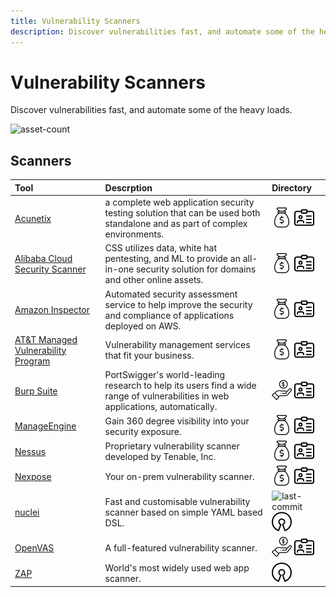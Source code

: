 ```yaml
---
title: Vulnerability Scanners
description: Discover vulnerabilities fast, and automate some of the heavy loads.
---
```


# Vulnerability Scanners

Discover vulnerabilities fast, and automate some of the heavy loads.

![asset-count](https://img.shields.io/badge/Tools%20%26%20Resources%20Available-11-A65F5F?style=for-the-badge)

## Scanners

| Tool | Descrption | Directory |
| :--- | :--- | :--- |
| [Acunetix](https://www.acunetix.com/vulnerability-scanner/) | a complete web application security testing solution that can be used both standalone and as part of complex environments. | ![paid-product](../../assets/img/icons/payment.png) ![register-profile](../../assets/img/icons/registration.png) |
| [Alibaba Cloud Security Scanner](https://www.alibabacloud.com/product/avds) | CSS utilizes data, white hat pentesting, and ML to provide an all-in-one security solution for domains and other online assets. | ![paid-product](../../assets/img/icons/payment.png) ![register-profile](../../assets/img/icons/registration.png) |
| [Amazon Inspector](https://aws.amazon.com/inspector/pricing/) | Automated security assessment service to help improve the security and compliance of applications deployed on AWS. | ![paid-product](../../assets/img/icons/payment.png) ![register-profile](../../assets/img/icons/registration.png) |
| [AT&T Managed Vulnerability Program](https://cybersecurity.att.com/products/managed-vulnerability-program) | Vulnerability management services that fit your business. | ![paid-product](../../assets/img/icons/payment.png) ![register-profile](../../assets/img/icons/registration.png) |
| [Burp Suite](https://portswigger.net/burp/vulnerability-scanner) | PortSwigger's world-leading research to help its users find a wide range of vulnerabilities in web applications, automatically. | ![freemium-service](../../assets/img/icons/freemium.png) ![register-profile](../../assets/img/icons/registration.png) |
| [ManageEngine](https://www.manageengine.com/vulnerability-management/) | Gain 360 degree visibility into your security exposure. | ![paid-product](../../assets/img/icons/payment.png) ![register-profile](../../assets/img/icons/registration.png) |
| [Nessus](https://www.tenable.com/products/nessus) | Proprietary vulnerability scanner developed by Tenable, Inc. | ![paid-product](../../assets/img/icons/payment.png) ![register-profile](../../assets/img/icons/registration.png) |
| [Nexpose](https://www.rapid7.com/products/nexpose/) | Your on-prem vulnerability scanner. | ![paid-product](../../assets/img/icons/payment.png) ![register-profile](../../assets/img/icons/registration.png) |
| [nuclei](https://github.com/projectdiscovery/nuclei) | Fast and customisable vulnerability scanner based on simple YAML based DSL. | ![last-commit](https://img.shields.io/github/last-commit/projectdiscovery/nuclei?color=a65f5f&style=flat-square) ![opensource](../../assets/img/icons/open-source.png) |
| [OpenVAS](https://openvas.org/) | A full-featured vulnerability scanner. | ![freemium-service](../../assets/img/icons/freemium.png) ![register-profile](../../assets/img/icons/registration.png) |
| [ZAP](https://www.zaproxy.org/) | World's most widely used web app scanner. | ![opensource](../../assets/img/icons/open-source.png) |

